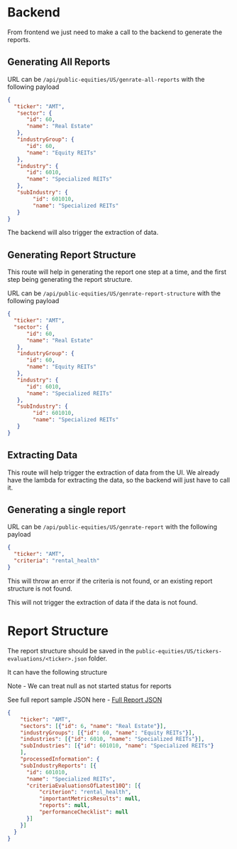 # Backend

From frontend we just need to make a call to the backend to generate the reports.

## Generating All Reports
URL can be `/api/public-equities/US/genrate-all-reports` with the following payload

```json
{
  "ticker": "AMT",
   "sector": {
      "id": 60,
      "name": "Real Estate"
   },
   "industryGroup": {
      "id": 60,
      "name": "Equity REITs"
   },
   "industry": {
      "id": 6010,
      "name": "Specialized REITs"
   },
   "subIndustry": {
        "id": 601010,
        "name": "Specialized REITs"
   }
}
```

The backend will also trigger the extraction of data.

## Generating Report Structure
This route will help in generating the report one step at a time, and the first step being generating the report structure.

URL can be `/api/public-equities/US/genrate-report-structure` with the following payload

```json
{
  "ticker": "AMT",
  "sector": {
      "id": 60,
      "name": "Real Estate"
   },
   "industryGroup": {
      "id": 60,
      "name": "Equity REITs"
   },
   "industry": {
      "id": 6010,
      "name": "Specialized REITs"
   },
   "subIndustry": {
        "id": 601010,
        "name": "Specialized REITs"
   }
}
```

## Extracting Data
This route will help trigger the extraction of data from the UI. We already have the lambda for extracting the data,
so the backend will just have to call it.

## Generating a single report

URL can be `/api/public-equities/US/genrate-report` with the following payload

```json
{
  "ticker": "AMT",
  "criteria": "rental_health"
}
```

This will throw an error if the criteria is not found, or an existing report structure is not found.

This will not trigger the extraction of data if the data is not found.


# Report Structure
The report structure should be saved in the `public-equities/US/tickers-evaluations/<ticker>.json` folder.

It can have the following structure

Note - We can treat null as not started status for reports

See full report sample JSON here - [Full Report JSON](002_z05_z05_sample_report_json)

```json
{
    "ticker": "AMT",
    "sectors": [{"id": 6, "name": "Real Estate"}], 
    "industryGroups": [{"id": 60, "name": "Equity REITs"}],  
    "industries": [{"id": 6010, "name": "Specialized REITs"}], 
    "subIndustries": [{"id": 601010, "name": "Specialized REITs"}
    ],
    "processedInformation": {
    "subIndustryReports": [{
      "id": 601010,
      "name": "Specialized REITs",
      "criteriaEvaluationsOfLatest10Q": [{
          "criterion": "rental_health",
          "importantMetricsResults": null,
          "reports": null,
          "performanceChecklist": null
      }]
    }]
  }
}
```

```
